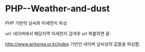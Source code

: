 # PHP--Weather-and-dust
PHP 기반의 날씨와 미세먼지 파싱

url: 네이버에서 해당지역 미세먼지 검색후 url 복붙하면 끝.

http://www.airkorea.or.kr/index 기반인 네이버 날씨상의 값들을 파싱함.
